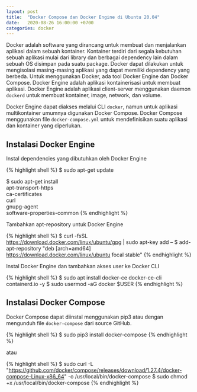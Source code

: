 ```yaml
---
layout: post
title:  "Docker Compose dan Docker Engine di Ubuntu 20.04"
date:   2020-08-26 16:00:00 +0700
categories: docker
---
```


Docker adalah software yang dirancang untuk membuat dan menjalankan aplikasi dalam sebuah kontainer. Kontainer terdiri dari segala kebutuhan sebuah aplikasi mulai dari library dan berbagai dependency lain dalam sebuah OS disimpan pada suatu package.
Docker dapat dilakukan untuk mengisolasi masing-masing aplikasi yang dapat memiliki dependency yang berbeda.
Untuk menggunakan Docker, ada tool Docker Engine dan Docker Compose. Docker Engine adalah aplikasi kontainerisasi untuk membuat aplikasi.
Docker Engine adalah aplikasi client-server menggunakan daemon `dockerd` untuk membuat kontainer, image, network, dan volume.

Docker Engine dapat diakses melalui CLI `docker`, namun untuk aplikasi multikontainer umumnya digunakan Docker Compose.
Docker Compose menggunakan file `docker-compose.yml` untuk mendefinisikan suatu aplikasi dan kontainer yang diperlukan.

## Instalasi Docker Engine

Instal dependencies yang dibutuhkan oleh Docker Engine

{% highlight shell %}
$ sudo apt-get update

$ sudo apt-get install \
    apt-transport-https \
    ca-certificates \
    curl \
    gnupg-agent \
    software-properties-common
{% endhighlight %}

Tambahkan apt-repository untuk Docker Engine

{% highlight shell %}
$ curl -fsSL https://download.docker.com/linux/ubuntu/gpg | sudo apt-key add –
$ add-apt-repository "deb [arch=amd64] https://download.docker.com/linux/ubuntu focal stable"
{% endhighlight %}

Instal Docker Engine dan tambahkan akses user ke Docker CLI

{% highlight shell %}
$ sudo apt install docker-ce docker-ce-cli containerd.io -y
$ sudo usermod -aG docker $USER
{% endhighlight %}

## Instalasi Docker Compose

Docker Compose dapat diinstal menggunakan pip3 atau dengan mengunduh file `docker-compose` dari source GitHub.

{% highlight shell %}
$ sudo pip3 install docker-compose
{% endhighlight %}

atau

{% highlight shell %}
$ sudo curl -L "https://github.com/docker/compose/releases/download/1.27.4/docker-compose-Linux-x86_64" -o /usr/local/bin/docker-compose
$ sudo chmod +x /usr/local/bin/docker-compose
{% endhighlight %}
